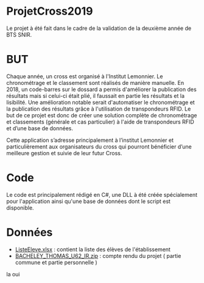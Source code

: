# ProjetCross2019
Le projet à été fait dans le cadre de la validation de la deuxième année de BTS SNIR.

# BUT
Chaque année, un cross est organisé à l'Institut Lemonnier.
Le chronométrage et le classement sont réalisés de manière manuelle.
En 2018, un code-barres sur le dossard a permis d'améliorer la publication des résultats mais si celui-ci était plié, il faussait en partie les résultats et la lisibilité.
Une amélioration notable serait d'automatiser le chronométrage et la publication des résultats grâce à l'utilisation de transpondeurs RFID.
Le but de ce projet est donc de créer une solution complète de chronométrage et classements (générale et cas particulier) à l'aide de transpondeurs RFID et d’une base de données.

Cette application s’adresse principalement à l’institut Lemonnier et particulièrement aux organisateurs du cross qui pourront bénéficier d’une meilleure gestion et suivie de leur futur Cross.  

# Code
Le code est principalement rédigé en C#, une DLL à été créée spécialement pour l'application ainsi qu'une base de données dont le script est disponible.

# Données

 - [ListeEleve.xlsx](https://github.com/ThomasBacheley/ProjetCross2019/blob/main/ListeEleve.xlsx "ListeEleve.xlsx") : contient la liste des élèves de l'établissement
 - [BACHELEY_THOMAS_U62_IR.zip](https://github.com/ThomasBacheley/ProjetCross2019/blob/main/BACHELEY_THOMAS_U62_IR.zip "BACHELEY_THOMAS_U62_IR.zip") : compte rendu du projet ( partie commune et partie personnelle )

 la oui